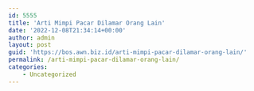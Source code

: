 ```yaml
---
id: 5555
title: 'Arti Mimpi Pacar Dilamar Orang Lain'
date: '2022-12-08T21:34:14+00:00'
author: admin
layout: post
guid: 'https://bos.awn.biz.id/arti-mimpi-pacar-dilamar-orang-lain/'
permalink: /arti-mimpi-pacar-dilamar-orang-lain/
categories:
    - Uncategorized
---
```


